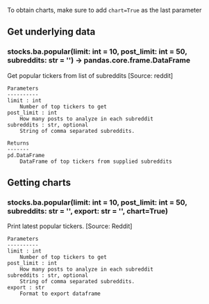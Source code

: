 To obtain charts, make sure to add `chart=True` as the last parameter

## Get underlying data 
### stocks.ba.popular(limit: int = 10, post_limit: int = 50, subreddits: str = '') -> pandas.core.frame.DataFrame

Get popular tickers from list of subreddits [Source: reddit]

    Parameters
    ----------
    limit : int
        Number of top tickers to get
    post_limit : int
        How many posts to analyze in each subreddit
    subreddits : str, optional
        String of comma separated subreddits.

    Returns
    -------
    pd.DataFrame
        DataFrame of top tickers from supplied subreddits

## Getting charts 
### stocks.ba.popular(limit: int = 10, post_limit: int = 50, subreddits: str = '', export: str = '', chart=True)

Print latest popular tickers. [Source: Reddit]

    Parameters
    ----------
    limit : int
        Number of top tickers to get
    post_limit : int
        How many posts to analyze in each subreddit
    subreddits : str, optional
        String of comma separated subreddits.
    export : str
        Format to export dataframe
